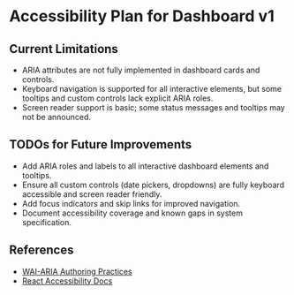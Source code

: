 # Accessibility Plan for Dashboard v1

## Current Limitations
- ARIA attributes are not fully implemented in dashboard cards and controls.
- Keyboard navigation is supported for all interactive elements, but some tooltips and custom controls lack explicit ARIA roles.
- Screen reader support is basic; some status messages and tooltips may not be announced.

## TODOs for Future Improvements
- Add ARIA roles and labels to all interactive dashboard elements and tooltips.
- Ensure all custom controls (date pickers, dropdowns) are fully keyboard accessible and screen reader friendly.
- Add focus indicators and skip links for improved navigation.
- Document accessibility coverage and known gaps in system specification.

## References
- [WAI-ARIA Authoring Practices](https://www.w3.org/WAI/ARIA/apg/)
- [React Accessibility Docs](https://react.dev/learn/accessibility)
